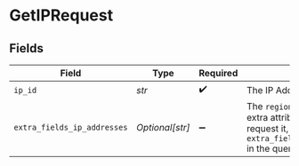 # GetIPRequest


## Fields

| Field                                                                                                                                                                    | Type                                                                                                                                                                     | Required                                                                                                                                                                 | Description                                                                                                                                                              |
| ------------------------------------------------------------------------------------------------------------------------------------------------------------------------ | ------------------------------------------------------------------------------------------------------------------------------------------------------------------------ | ------------------------------------------------------------------------------------------------------------------------------------------------------------------------ | ------------------------------------------------------------------------------------------------------------------------------------------------------------------------ |
| `ip_id`                                                                                                                                                                  | *str*                                                                                                                                                                    | :heavy_check_mark:                                                                                                                                                       | The IP Address ID                                                                                                                                                        |
| `extra_fields_ip_addresses`                                                                                                                                              | *Optional[str]*                                                                                                                                                          | :heavy_minus_sign:                                                                                                                                                       | The `region` and `server` are provided as extra attributes that are lazy loaded. To request it, just set `extra_fields[ip_addresses]=region,server` in the query string. |